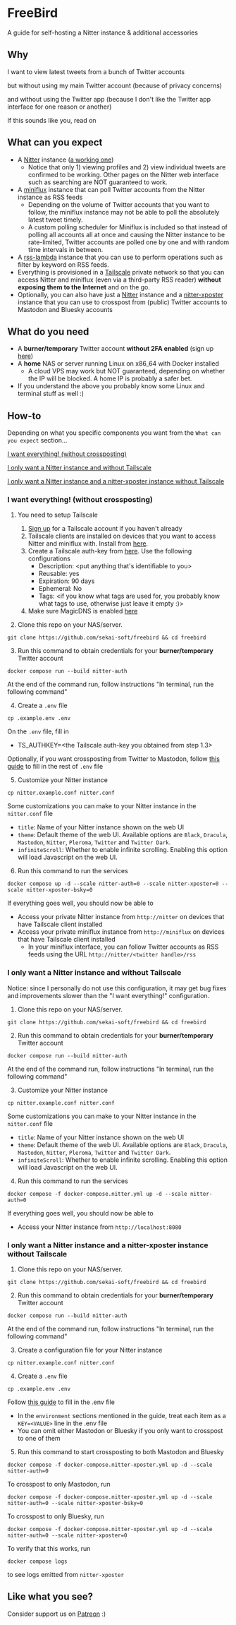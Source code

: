 # FreeBird
A guide for self-hosting a Nitter instance & additional accessories

## Why
I want to view latest tweets from a bunch of Twitter accounts

but without using my main Twitter account (because of privacy concerns)

and without using the Twitter app (because I don't like the Twitter app interface for one reason or another)

If this sounds like you, read on

## What can you expect
* A [Nitter](https://github.com/zedeus/nitter) instance ([a working one](https://github.com/zedeus/nitter/issues/983))
    * Notice that only 1) viewing profiles and 2) view individual tweets are confirmed to be working. Other pages on the Nitter web interface such as searching are NOT guaranteed to work.
* A [miniflux](https://github.com/miniflux/v2) instance that can poll Twitter accounts from the Nitter instance as RSS feeds
    * Depending on the volume of Twitter accounts that you want to follow, the miniflux instance may not be able to poll the absolutely latest tweet timely.
    * A custom polling scheduler for Miniflux is included so that instead of polling all accounts all at once and causing the Nitter instance to be rate-limited, Twitter accounts are polled one by one and with random time intervals in between.
* A [rss-lambda](https://github.com/k-t-corp/rss-lambda) instance that you can use to perform operations such as filter by keyword on RSS feeds.
* Everything is provisioned in a [Tailscale](https://tailscale.com/) private network so that you can access Nitter and miniflux (even via a third-party RSS reader) **without exposing them to the Internet** and on the go.
* Optionally, you can also have just a [Nitter](https://github.com/zedeus/nitter) instance and a [nitter-xposter](https://github.com/k-t-corp/nitter-xposter) instance that you can use to crosspost from (public) Twitter accounts to Mastodon and Bluesky accounts

## What do you need
* A **burner/temporary** Twitter account **without 2FA enabled** (sign up [here](https://twitter.com/i/flow/signup))
* A **home** NAS or server running Linux on x86_64 with Docker installed
    * A cloud VPS may work but NOT guaranteed, depending on whether the IP will be blocked. A home IP is probably a safer bet.
* If you understand the above you probably know some Linux and terminal stuff as well :)

## How-to
Depending on what you specific components you want from the `What can you expect` section...

[I want everything! (without crossposting)](#i-want-everything-without-crossposting)

[I only want a Nitter instance and without Tailscale](#i-only-want-a-nitter-instance-and-without-tailscale)

[I only want a Nitter instance and a nitter-xposter instance without Tailscale](#i-only-want-a-nitter-instance-and-a-nitter-xposter-instance-without-tailscale)

### I want everything! (without crossposting)
1. You need to setup Tailscale
    1. [Sign up](https://login.tailscale.com/start) for a Tailscale account if you haven't already
    2. Tailscale clients are installed on devices that you want to access Nitter and miniflux with. Install from [here](https://tailscale.com/download).
    3. Create a Tailscale auth-key from [here](https://login.tailscale.com/admin/settings/keys). Use the following configurations
        * Description: <put anything that's identifiable to you>
        * Reusable: yes
        * Expiration: 90 days
        * Ephemeral: No
        * Tags: <if you know what tags are used for, you probably know what tags to use, otherwise just leave it empty :)>
    4. Make sure MagicDNS is enabled [here](https://login.tailscale.com/admin/dns)

2. Clone this repo on your NAS/server.
```
git clone https://github.com/sekai-soft/freebird && cd freebird
```

3. Run this command to obtain credentials for your **burner/temporary** Twitter account
```
docker compose run --build nitter-auth
```
At the end of the command run, follow instructions "In terminal, run the following command"

4. Create a `.env` file
```
cp .example.env .env
```
On the `.env` file, fill in

* TS_AUTHKEY=<the Tailscale auth-key you obtained from step 1.3>

Optionally, if you want crossposting from Twitter to Mastodon, follow [this guide](https://github.com/k-t-corp/nitter-xposter?tab=readme-ov-file#obtain-mastodon-credentials) to fill in the rest of `.env` file

5. Customize your Nitter instance
```
cp nitter.example.conf nitter.conf
```
Some customizations you can make to your Nitter instance in the `nitter.conf` file
* `title`: Name of your Nitter instance shown on the web UI
* `theme`: Default theme of the web UI. Available options are `Black`, `Dracula`, `Mastodon`, `Nitter`, `Pleroma`, `Twitter` and `Twitter Dark`.
* `infiniteScroll`: Whether to enable infinite scrolling. Enabling this option will load Javascript on the web UI.

6. Run this command to run the services
```
docker compose up -d --scale nitter-auth=0 --scale nitter-xposter=0 --scale nitter-xposter-bsky=0
```
If everything goes well, you should now be able to
* Access your private Nitter instance from `http://nitter` on devices that have Tailscale client installed
* Access your private miniflux instance from `http://miniflux` on devices that have Tailscale client installed
    * In your miniflux interface, you can follow Twitter accounts as RSS feeds using the URL `http://nitter/<twitter handle>/rss`

### I only want a Nitter instance and without Tailscale
Notice: since I personally do not use this configuration, it may get bug fixes and improvements slower than the "I want everything!" configuration.

1. Clone this repo on your NAS/server.
```
git clone https://github.com/sekai-soft/freebird && cd freebird
```

2. Run this command to obtain credentials for your **burner/temporary** Twitter account
```
docker compose run --build nitter-auth
```
At the end of the command run, follow instructions "In terminal, run the following command"

3. Customize your Nitter instance
```
cp nitter.example.conf nitter.conf
```
Some customizations you can make to your Nitter instance in the `nitter.conf` file
* `title`: Name of your Nitter instance shown on the web UI
* `theme`: Default theme of the web UI. Available options are `Black`, `Dracula`, `Mastodon`, `Nitter`, `Pleroma`, `Twitter` and `Twitter Dark`.
* `infiniteScroll`: Whether to enable infinite scrolling. Enabling this option will load Javascript on the web UI.

4. Run this command to run the services
```
docker compose -f docker-compose.nitter.yml up -d --scale nitter-auth=0
```
If everything goes well, you should now be able to
* Access your Nitter instance from `http://localhost:8080`

### I only want a Nitter instance and a nitter-xposter instance without Tailscale
1. Clone this repo on your NAS/server.
```
git clone https://github.com/sekai-soft/freebird && cd freebird
```

2. Run this command to obtain credentials for your **burner/temporary** Twitter account
```
docker compose run --build nitter-auth
```
At the end of the command run, follow instructions "In terminal, run the following command"

3. Create a configuration file for your Nitter instance
```
cp nitter.example.conf nitter.conf
```

4. Create a `.env` file
```
cp .example.env .env
```
Follow [this guide](https://github.com/k-t-corp/nitter-xposter?tab=readme-ov-file#usage) to fill in the .env file

* In the `environment` sections mentioned in the guide, treat each item as a `KEY=<VALUE>` line in the .env file
* You can omit either Mastodon or Bluesky if you only want to crosspost to one of them

5. Run this command to start crossposting to both Mastodon and Bluesky
```
docker compose -f docker-compose.nitter-xposter.yml up -d --scale nitter-auth=0
```

To crosspost to only Mastodon, run
```
docker compose -f docker-compose.nitter-xposter.yml up -d --scale nitter-auth=0 --scale nitter-xposter-bsky=0
```

To crosspost to only Bluesky, run
```
docker compose -f docker-compose.nitter-xposter.yml up -d --scale nitter-auth=0 --scale nitter-xposter=0
```

To verify that this works, run
```
docker compose logs
```
to see logs emitted from `nitter-xposter`

## Like what you see?
Consider support us on [Patreon](https://www.patreon.com/sekaisoft) :)

